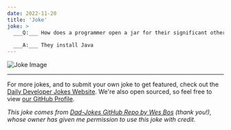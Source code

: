 ```yaml
---
date: 2022-11-20
title: 'Joke'
joke: >
  ___Q:___ How does a programmer open a jar for their significant other?
  
  ___A:___ They install Java
---
```



![Joke Image](https://private.xtrp.io/projects/DailyDeveloperJokes/public_image_server/images/5e12595d30baa.png)

---

For more jokes, and to submit your own joke to get featured, check out the [Daily Developer Jokes Website](https://dailydeveloperjokes.github.io/). We're also open sourced, so feel free to view [our GitHub Profile](https://github.com/dailydeveloperjokes).


_This joke comes from [Dad-Jokes GitHub Repo by Wes Bos](https://github.com/wesbos/dad-jokes) (thank you!), whose owner has given me permission to use this joke with credit._

<!--
Joke text:
**Q:** How does a programmer open a jar for their significant other?

**A:** They install Java
 -->



